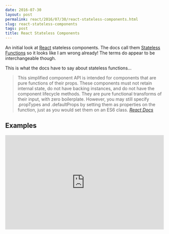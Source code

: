 ```yaml
---
date: 2016-07-30
layout: post
permalink: react/2016/07/30/react-stateless-components.html
slug: react-stateless-components
tags: post
title: React Stateless Components
---
```

An initial look at [React](https://facebook.github.io/react/) stateless components. The docs call them [Stateless Functions](https://facebook.github.io/react/docs/reusable-components.html#stateless-functions) so it looks like I am wrong already! The terms do appear to be interchangeable though.

This is what the docs have to say about stateless functions...

> This simplified component API is intended for components that are pure functions of their props. These components must not retain internal state, do not have backing instances, and do not have the component lifecycle methods. They are pure functional transforms of their input, with zero boilerplate. However, you may still specify .propTypes and .defaultProps by setting them as properties on the function, just as you would set them on an ES6 class.
<cite><a href="https://facebook.github.io/react/docs/reusable-components.html#stateless-functions">React Docs</a></cite>

## Examples

<iframe height="300" style="width: 100%;" scrolling="no" title="React Stateless Components" src="https://codepen.io/ScottWhittaker/embed/VjBEMB?default-tab=html%2Cresult" frameborder="no" loading="lazy" allowtransparency="true" allowfullscreen="true">
  See the Pen <a href="https://codepen.io/ScottWhittaker/pen/VjBEMB">
  React Stateless Components</a> by Scott Whittaker (<a href="https://codepen.io/ScottWhittaker">@ScottWhittaker</a>)
  on <a href="https://codepen.io">CodePen</a>.
</iframe>
